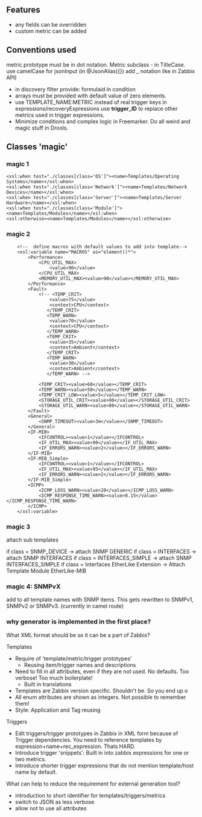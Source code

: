 ## Features 
- any fields can be overridden  
- custom metric can be added  

## Conventions used  
metric.prototype must be in dot notation. Metric subclass - in TitleCase.  
use camelCase for jsonInput (in @JsonAlias({}) add _ notation like in Zabbix API)     
- in discovery filter provide: formulaid in condition
- arrays must be provided with default value of zero elements.
- use TEMPLATE_NAME:METRIC instead of real trigger keys in expressions/recoveryExpressions use __trigger_ID__ to replace other metrics used in trigger expressions.
- Minimize conditions and complex logic in Freemarker. Do all weird and magic stuff in Drools.
      


## Classes 'magic'  
### magic 1  
```
<xsl:when test="./classes[class='OS']"><name>Templates/Operating Systems</name></xsl:when>
<xsl:when test="./classes[class='Network']"><name>Templates/Network Devices</name></xsl:when>
<xsl:when test="./classes[class='Server']"><name>Templates/Server Hardware</name></xsl:when>
<xsl:when test="./classes[class='Module']"><name>Templates/Modules</name></xsl:when>
<xsl:otherwise><name>Templates/Modules</name></xsl:otherwise>
```

### magic 2  

```
    <!--  define macros with default values to add into template-->
    <xsl:variable name="MACROS" as="element()*">
        <Performance>
            <CPU_UTIL_MAX>
                <value>90</value>
            </CPU_UTIL_MAX>
            <MEMORY_UTIL_MAX><value>90</value></MEMORY_UTIL_MAX>
        </Performance>
        <Fault>
            <!-- <TEMP_CRIT>
                <value>75</value>
                <context>CPU</context>
               </TEMP_CRIT>
               <TEMP_WARN>
                <value>70</value>
                <context>CPU</context>
               </TEMP_WARN>
               <TEMP_CRIT>
                <value>35</value>
                <context>Ambient</context>
               </TEMP_CRIT>
               <TEMP_WARN>
                <value>30</value>
                <context>Ambient</context>
               </TEMP_WARN> -->

            <TEMP_CRIT><value>60</value></TEMP_CRIT>
            <TEMP_WARN><value>50</value></TEMP_WARN>
            <TEMP_CRIT_LOW><value>5</value></TEMP_CRIT_LOW>
            <STORAGE_UTIL_CRIT><value>90</value></STORAGE_UTIL_CRIT>
            <STORAGE_UTIL_WARN><value>80</value></STORAGE_UTIL_WARN>
        </Fault>
        <General>
            <SNMP_TIMEOUT><value>3m</value></SNMP_TIMEOUT>
        </General>
        <IF-MIB>
            <IFCONTROL><value>1</value></IFCONTROL>
            <IF_UTIL_MAX><value>90</value></IF_UTIL_MAX>
            <IF_ERRORS_WARN><value>2</value></IF_ERRORS_WARN>
        </IF-MIB>
        <IF-MIB_Simple>
            <IFCONTROL><value>1</value></IFCONTROL>
            <IF_UTIL_MAX><value>95</value></IF_UTIL_MAX>
            <IF_ERRORS_WARN><value>2</value></IF_ERRORS_WARN>
        </IF-MIB_Simple>
        <ICMP>
            <ICMP_LOSS_WARN><value>20</value></ICMP_LOSS_WARN>
            <ICMP_RESPONSE_TIME_WARN><value>0.15</value></ICMP_RESPONSE_TIME_WARN>
        </ICMP>
    </xsl:variable>
```

### magic 3  
attach sub templates

if class = SNMP_DEVICE -> attach SNMP GENERIC
if class = INTERFACES -> attach SNMP INTERFACES
if class = INTERFACES_SIMPLE -> attach SNMP INTERFACES_SIMPLE
if class = Interfaces EtherLike Extension -> Attach Template Module EtherLike-MIB
### magic 4: SNMPvX
add to all template names with SNMP items. This gets rewritten to SNMPv1, SNMPv2 or SNMPv3. (currently in camel route)  


### why generator is implemented in the first place?
What XML format should be so it can be a part of Zabbix?

Templates
  - Require of 'template/metric/trigger prototypes'
    - Reusing item/trigger names and descriptions
  - Need to fill in all attributes, even if they are not used. No defaults. Too verbose! Too much boilerplate!
    - Built in translations
  - Templates are Zabbix version specific. Shouldn't be. So you end up o
  - All enum attributes are shown as integers. Not possible to remember them!
  - Style: Application and Tag reusing

Triggers
  - Edit triggers/trigger prototypes in Zabbix in XML form because of Trigger dependencies. You need to reference templates by expression+name+rec_expression. Thats HARD.
  - Introduce trigger 'snippets': Built in into zabbix expressions for one or two metrics.
  - Introduce shorter trigger expressions that do not mention template/host name by default.

What can help to reduce the requirement for external generation tool?
- introduction to short identifier for templates/triggers/metrics
- switch to JSON as less verbose
- allow not to use all attributes